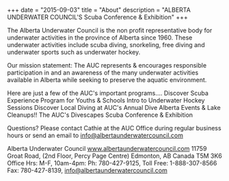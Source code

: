 +++
date        = "2015-09-03"
title       = "About"
description = "ALBERTA UNDERWATER COUNCIL'S Scuba Conference & Exhibition"
+++

The Alberta Underwater Council is the non profit representative body for underwater activities in the province of Alberta since 1960.   These underwater activities include scuba diving, snorkeling, free diving and underwater sports such as underwater hockey.

Our mission statement: The AUC represents & encourages responsible participation in and an awareness of the many underwater activities available in Alberta while seeking to preserve the aquatic environment.

Here are just a few of the AUC's important programs....
Discover Scuba Experience Program for Youths & Schools
Intro to Underwater Hockey Sessions
Discover Local Diving at AUC's Annual Dive Alberta Events & Lake Cleanups!!
The AUC's Divescapes Scuba Conference & Exhibition

Questions? Please contact Cathie at the AUC Office during regular business hours or send an email to info@albertaunderwatercouncil.com

Alberta Underwater Council
www.albertaunderwatercouncil.com
11759 Groat Road, (2nd Floor, Percy Page Centre)
Edmonton, AB  Canada  T5M 3K6
Office Hrs: M-F, 10am-4pm: Ph: 780-427-9125, Toll Free: 1-888-307-8566
Fax: 780-427-8139, info@albertaunderwatercouncil.com
